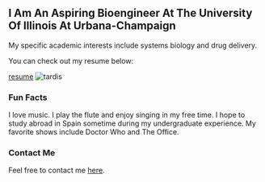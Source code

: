 ## I Am An Aspiring Bioengineer At The University Of Illinois At Urbana-Champaign

My specific academic interests include systems biology and drug delivery.

You can check out my resume below:

[resume](file:///C:/Users/ashleym2/AppData/Local/Temp/Temp1_resume_Mitchell,Ashley.zip/resume_MitchellAshley.html)
![tardis](https://www.google.com/imgres?imgurl=https://cdn6.bigcommerce.com/s-5ylnei6or5/images/stencil/1280x1280/products/241/1064/1493_Tardis_46__26361.1497284154.jpg?c%3D2&imgrefurl=https://advancedgraphics.com/tardis-doctor-who/&h=1280&w=1199&tbnid=m8IzTuzW7SaofM:&tbnh=186&tbnw=174&usg=__PFhFlVtW7PWkdxpx4WFVUuFm2Sc%3D&vet=1&docid=UuxaJJIvdR_u-M&itg=1&sa=X&ved=0ahUKEwjHt4DLn4bYAhUo5oMKHT6FAZQQ_B0ItwEwFQ)

### Fun Facts

I love music. I play the flute and enjoy singing in my free time. I hope to study abroad in Spain sometime during my undergraduate
experience. My favorite shows include Doctor Who and The Office.

### Contact Me

Feel free to contact me [here](ashleym2@illinois.edu).
